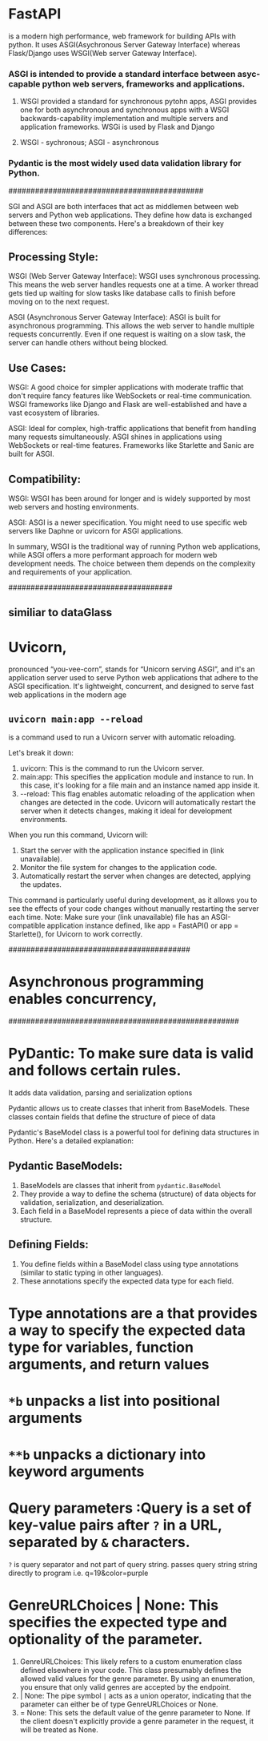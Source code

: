 # FastAPI

is a modern high performance, web framework for building APIs with python. It uses ASGI(Asychronous Server Gateway Interface)
whereas Flask/Django uses WSGI(Web server Gateway Interface).

### ASGI is intended to provide a standard interface between asyc-capable python web servers, frameworks and applications.

1.  WSGI provided a standard for synchronous pytohn apps, ASGI provides one for both asynchronous and synchronous apps with a WSGI backwards-capability implementation and multiple servers and application frameworks. WSGi is used by Flask and Django

2.  WSGI - sychronous; ASGI - asynchronous

### Pydantic is the most widely used data validation library for Python.

############################################

SGI and ASGI are both interfaces that act as middlemen between web servers and Python web applications. They define how data is exchanged between these two components. Here's a breakdown of their key differences:

## Processing Style:

WSGI (Web Server Gateway Interface): WSGI uses synchronous processing. This means the web server handles requests one at a time. A worker thread gets tied up waiting for slow tasks like database calls to finish before moving on to the next request.

ASGI (Asynchronous Server Gateway Interface): ASGI is built for asynchronous programming. This allows the web server to handle multiple requests concurrently. Even if one request is waiting on a slow task, the server can handle others without being blocked.

## Use Cases:

WSGI: A good choice for simpler applications with moderate traffic that don't require fancy features like WebSockets or real-time communication. WSGI frameworks like Django and Flask are well-established and have a vast ecosystem of libraries.

ASGI: Ideal for complex, high-traffic applications that benefit from handling many requests simultaneously. ASGI shines in applications using WebSockets or real-time features. Frameworks like Starlette and Sanic are built for ASGI.

## Compatibility:

WSGI: WSGI has been around for longer and is widely supported by most web servers and hosting environments.

ASGI: ASGI is a newer specification. You might need to use specific web servers like Daphne or uvicorn for ASGI applications.

In summary, WSGI is the traditional way of running Python web applications, while ASGI offers a more performant approach for modern web development needs. The choice between them depends on the complexity and requirements of your application.

#####################################

## similiar to dataGlass

# Uvicorn,

pronounced “you-vee-corn”, stands for “Unicorn serving ASGI”, and it's an application server used to serve Python web applications that adhere to the ASGI specification. It's lightweight, concurrent, and designed to serve fast web applications in the modern age

## `uvicorn main:app --reload`

is a command used to run a Uvicorn server with automatic reloading.

Let's break it down:

1. uvicorn: This is the command to run the Uvicorn server.
2. main:app: This specifies the application module and instance to run. In this case, it's looking for a file main and an instance named app inside it.
3. --reload: This flag enables automatic reloading of the application when changes are detected in the code. Uvicorn will automatically restart the server when it detects changes, making it ideal for development environments.

When you run this command, Uvicorn will:

1. Start the server with the application instance specified in (link unavailable).
2. Monitor the file system for changes to the application code.
3. Automatically restart the server when changes are detected, applying the updates.

This command is particularly useful during development, as it allows you to see the effects of your code changes without manually restarting the server each time.
Note: Make sure your (link unavailable) file has an ASGI-compatible application instance defined, like app = FastAPI() or app = Starlette(), for Uvicorn to work correctly.

#########################################

# Asynchronous programming enables concurrency,

####################################################

# PyDantic: To make sure data is valid and follows certain rules.

It adds data validation, parsing and serialization options

Pydantic allows us to create classes that inherit from BaseModels.
These classes contain fields that define the structure of piece of data

Pydantic's BaseModel class is a powerful tool for defining data structures in Python. Here's a detailed explanation:

## Pydantic BaseModels:

1. BaseModels are classes that inherit from `pydantic.BaseModel`
2. They provide a way to define the schema (structure) of data objects for validation, serialization, and deserialization.
3. Each field in a BaseModel represents a piece of data within the overall structure.

## Defining Fields:

1. You define fields within a BaseModel class using type annotations (similar to static typing in other languages).
2. These annotations specify the expected data type for each field.

# Type annotations are a that provides a way to specify the expected data type for variables, function arguments, and return values

# `*b` unpacks a list into positional arguments

# `**b` unpacks a dictionary into keyword arguments

# Query parameters :Query is a set of key-value pairs after `?` in a URL, separated by `&` characters.

`?` is query separator and not part of query string. passes query string string directly to program i.e. q=19&color=purple

# GenreURLChoices | None: This specifies the expected type and optionality of the parameter.

1. GenreURLChoices: This likely refers to a custom enumeration class defined elsewhere in your code. This class presumably defines the allowed valid values for the genre parameter. By using an enumeration, you ensure that only valid genres are accepted by the endpoint.
2. | None: The pipe symbol `|` acts as a union operator, indicating that the parameter can either be of type GenreURLChoices or None.
3. = None: This sets the default value of the genre parameter to None. If the client doesn't explicitly provide a genre parameter in the request, it will be treated as None.
